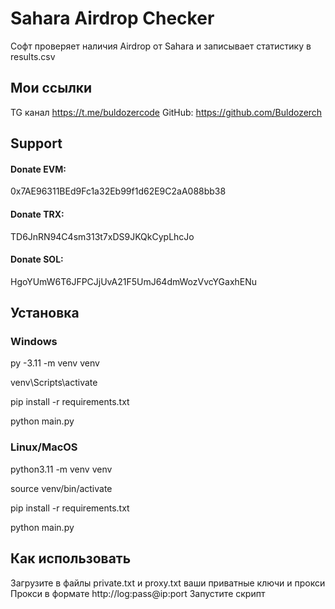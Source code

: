 # Sahara Airdrop Checker

Софт проверяет наличия Airdrop от Sahara и записывает статистику в results.csv

## Мои ссылки
TG канал https://t.me/buldozercode
GitHub: https://github.com/Buldozerch

## Support
#### Donate EVM:
0x7AE96311BEd9Fc1a32Eb99f1d62E9C2aA088bb38
#### Donate TRX:
TD6JnRN94C4sm313t7xDS9JKQkCypLhcJo
#### Donate SOL:
HgoYUmW6T6JFPCJjUvA21F5UmJ64dmWozVvcYGaxhENu


## Установка

### Windows
py -3.11 -m venv venv

venv\Scripts\activate

pip install -r requirements.txt

python main.py

### Linux/MacOS
python3.11 -m venv venv

source venv/bin/activate

pip install -r requirements.txt


python main.py

## Как использовать
Загрузите в файлы private.txt и proxy.txt ваши приватные ключи и прокси
Прокси в формате http://log:pass@ip:port
Запустите скрипт

